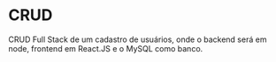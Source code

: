 # CRUD
 CRUD Full Stack de um cadastro de usuários, onde o backend será em node, frontend em React.JS e o MySQL como banco.
